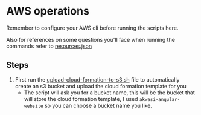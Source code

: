# AWS operations

Remember to configure your AWS cli before running the scripts here.

Also for references on some questions you'll face when running the commands refer to [resources.json](/resources.json)

## Steps

1. First run the [upload-cloud-formation-to-s3.sh](upload-cloud-formation-to-s3.sh) file to automatically create an s3 bucket and upload the cloud formation template for you
    - The script will ask you for a bucket name, this will be the bucket that will store the cloud formation template, I used `akwasi-angular-website` so you can choose a bucket name you like.
